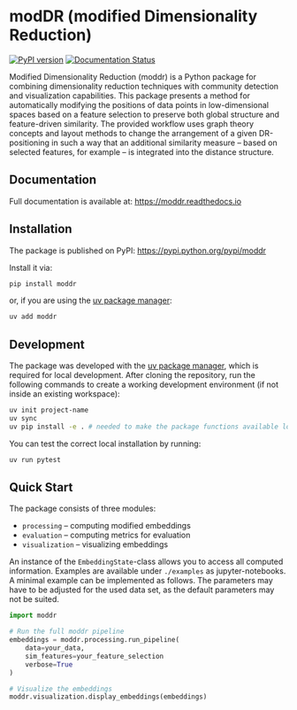 # modDR (modified Dimensionality Reduction)

[![PyPI version](https://img.shields.io/pypi/v/moddr.svg)](https://pypi.python.org/pypi/moddr)
[![Documentation Status](https://readthedocs.org/projects/moddr/badge/?version=latest)](https://moddr.readthedocs.io/en/latest/)

Modified Dimensionality Reduction (moddr) is a Python package for combining dimensionality reduction techniques with community detection and visualization capabilities.
This package presents a method for automatically modifying the positions of data points in low-dimensional spaces based on a feature selection to preserve both global structure and feature-driven similarity. The provided workflow uses graph theory concepts and layout methods to change the arrangement of a given DR-positioning in such a way that an additional similarity measure – based on selected features, for example – is integrated into the distance structure. 

## Documentation
Full documentation is available at: https://moddr.readthedocs.io

## Installation
The package is published on PyPI: https://pypi.python.org/pypi/moddr 

Install it via:
```bash
pip install moddr
```

or, if you are using the [uv package manager](https://docs.astral.sh/uv/):

```bash
uv add moddr
```

## Development
The package was developed with the [uv package manager](https://docs.astral.sh/uv/), which is required for local development. After cloning the repository, run the following commands to create a working development environment (if not inside an existing workspace):

```bash
uv init project-name
uv sync
uv pip install -e . # needed to make the package functions available locally
```

You can test the correct local installation by running:

```bash
uv run pytest
```

## Quick Start
The package consists of three modules:
- `processing` – computing modified embeddings
- `evaluation` – computing metrics for evaluation
- `visualization` – visualizing embeddings

An instance of the `EmbeddingState`-class allows you to access all computed information. Examples are available under `./examples` as jupyter-notebooks. A minimal example can be implemented as follows. The parameters may have to be adjusted for the used data set, as the default parameters may not be suited.


```python
import moddr

# Run the full moddr pipeline
embeddings = moddr.processing.run_pipeline(
    data=your_data,
    sim_features=your_feature_selection
    verbose=True
)

# Visualize the embeddings
moddr.visualization.display_embeddings(embeddings)
```